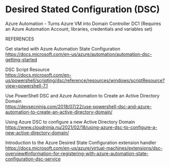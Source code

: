 # Desired Stated Configuration (DSC)
Azure Automation - Turns Azure VM into Domain Controller DC1 (Requires an Azure Automation Account, libraries, credentials and variables set)

REFERENCES

Get started with Azure Automation State Configuration<br/>
https://docs.microsoft.com/en-us/azure/automation/automation-dsc-getting-started

DSC Script Resource<br/>
https://docs.microsoft.com/en-us/powershell/scripting/dsc/reference/resources/windows/scriptResource?view=powershell-7.1

Use PowerShell DSC and Azure Automation to Create an Active Directory Domain<br/>
https://devsecninja.com/2018/07/22/use-powershell-dsc-and-azure-automation-to-create-an-active-directory-domain/

Using Azure DSC to configure a new Active Directory Domain<br/>
https://www.cloudninja.nu/2021/02/18/using-azure-dsc-to-configure-a-new-active-directory-domain/

Introduction to the Azure Desired State Configuration extension handler<br/>
https://docs.microsoft.com/en-us/azure/virtual-machines/extensions/dsc-overview#information-for-registering-with-azure-automation-state-configuration-dsc-service
